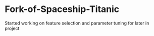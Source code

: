 # Fork-of-Spaceship-Titanic
Started working on feature selection and parameter tuning for later in project
